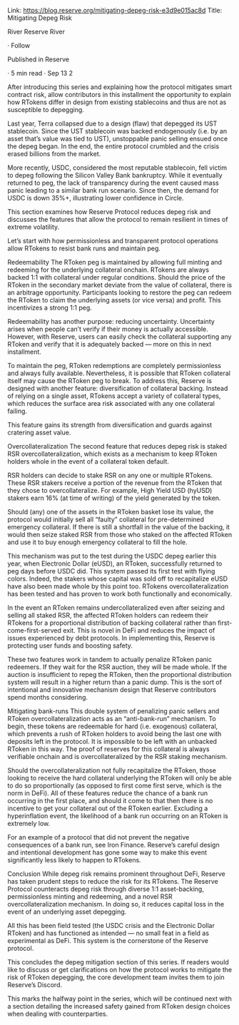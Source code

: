 Link: https://blog.reserve.org/mitigating-depeg-risk-e3d9e015ac8d
Title: Mitigating Depeg Risk

River
Reserve
River

·
Follow

Published in
Reserve

·
5 min read
·
Sep 13
2

After introducing this series and explaining how the protocol mitigates smart contract risk, allow contributors in this installment the opportunity to explain how RTokens differ in design from existing stablecoins and thus are not as susceptible to depegging.

Last year, Terra collapsed due to a design (flaw) that depegged its UST stablecoin. Since the UST stablecoin was backed endogenously (i.e. by an asset that’s value was tied to UST), unstoppable panic selling ensued once the depeg began. In the end, the entire protocol crumbled and the crisis erased billions from the market.

More recently, USDC, considered the most reputable stablecoin, fell victim to depeg following the Silicon Valley Bank bankruptcy. While it eventually returned to peg, the lack of transparency during the event caused mass panic leading to a similar bank run scenario. Since then, the demand for USDC is down 35%+, illustrating lower confidence in Circle.

This section examines how Reserve Protocol reduces depeg risk and discusses the features that allow the protocol to remain resilient in times of extreme volatility.

Let’s start with how permissionless and transparent protocol operations allow RTokens to resist bank runs and maintain peg.

Redeemability
The RToken peg is maintained by allowing full minting and redeeming for the underlying collateral onchain. RTokens are always backed 1:1 with collateral under regular conditions. Should the price of the RToken in the secondary market deviate from the value of collateral, there is an arbitrage opportunity. Participants looking to restore the peg can redeem the RToken to claim the underlying assets (or vice versa) and profit. This incentivizes a strong 1:1 peg.

Redeemability has another purpose: reducing uncertainty. Uncertainty arises when people can’t verify if their money is actually accessible. However, with Reserve, users can easily check the collateral supporting any RToken and verify that it is adequately backed — more on this in next installment.

To maintain the peg, RToken redemptions are completely permissionless and always fully available. Nevertheless, it is possible that RToken collateral itself may cause the RToken peg to break. To address this, Reserve is designed with another feature: diversification of collateral backing. Instead of relying on a single asset, RTokens accept a variety of collateral types, which reduces the surface area risk associated with any one collateral failing.

This feature gains its strength from diversification and guards against cratering asset value.

Overcollateralization
The second feature that reduces depeg risk is staked RSR overcollateralization, which exists as a mechanism to keep RToken holders whole in the event of a collateral token default.

RSR holders can decide to stake RSR on any one or multiple RTokens. These RSR stakers receive a portion of the revenue from the RToken that they chose to overcollateralize. For example, High Yield USD (hyUSD) stakers earn 16% (at time of writing) of the yield generated by the token.

Should (any) one of the assets in the RToken basket lose its value, the protocol would initially sell all “faulty” collateral for pre-determined emergency collateral. If there is still a shortfall in the value of the backing, it would then seize staked RSR from those who staked on the affected RToken and use it to buy enough emergency collateral to fill the hole.

This mechanism was put to the test during the USDC depeg earlier this year, when Electronic Dollar (eUSD), an RToken, successfully returned to peg days before USDC did. This system passed its first test with flying colors. Indeed, the stakers whose capital was sold off to recapitalize eUSD have also been made whole by this point too. RTokens overcollateralization has been tested and has proven to work both functionally and economically.

In the event an RToken remains undercollateralized even after seizing and selling all staked RSR, the affected RToken holders can redeem their RTokens for a proportional distribution of backing collateral rather than first-come-first-served exit. This is novel in DeFi and reduces the impact of issues experienced by debt protocols. In implementing this, Reserve is protecting user funds and boosting safety.

These two features work in tandem to actually penalize RToken panic redeemers. If they wait for the RSR auction, they will be made whole. If the auction is insufficient to repeg the RToken, then the proportional distribution system will result in a higher return than a panic dump. This is the sort of intentional and innovative mechanism design that Reserve contributors spend months considering.

Mitigating bank-runs
This double system of penalizing panic sellers and RToken overcollateralization acts as an “anti-bank-run” mechanism. To begin, these tokens are redeemable for hard (i.e. exogenous) collateral, which prevents a rush of RToken holders to avoid being the last one with deposits left in the protocol. It is impossible to be left with an unbacked RToken in this way. The proof of reserves for this collateral is always verifiable onchain and is overcollateralized by the RSR staking mechanism.

Should the overcollateralization not fully recapitalize the RToken, those looking to receive the hard collateral underlying the RToken will only be able to do so proportionally (as opposed to first come first serve, which is the norm in DeFi). All of these features reduce the chance of a bank run occurring in the first place, and should it come to that then there is no incentive to get your collateral out of the RToken earlier. Excluding a hyperinflation event, the likelihood of a bank run occurring on an RToken is extremely low.

For an example of a protocol that did not prevent the negative consequences of a bank run, see Iron Finance. Reserve’s careful design and intentional development has gone some way to make this event significantly less likely to happen to RTokens.

Conclusion
While depeg risk remains prominent throughout DeFi, Reserve has taken prudent steps to reduce the risk for its RTokens. The Reserve Protocol counteracts depeg risk through diverse 1:1 asset-backing, permissionless minting and redeeming, and a novel RSR overcollateralization mechanism. In doing so, it reduces capital loss in the event of an underlying asset depegging.

All this has been field tested (the USDC crisis and the Electronic Dollar RToken) and has functioned as intended — no small feat in a field as experimental as DeFi. This system is the cornerstone of the Reserve protocol.

This concludes the depeg mitigation section of this series. If readers would like to discuss or get clarifications on how the protocol works to mitigate the risk of RToken depegging, the core development team invites them to join Reserve’s Discord.

This marks the halfway point in the series, which will be continued next with a section detailing the increased safety gained from RToken design choices when dealing with counterparties.
